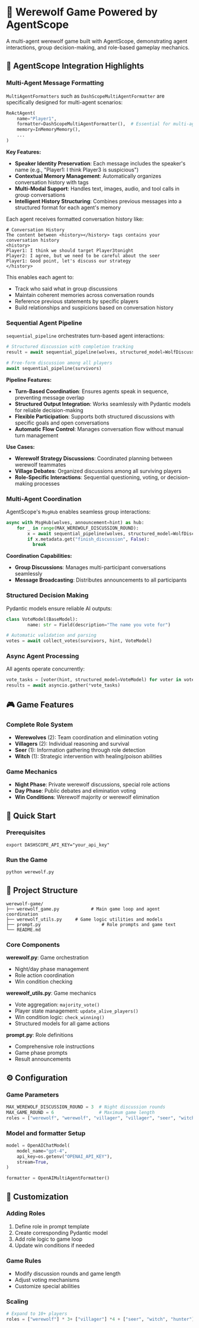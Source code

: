# 🐺 Werewolf Game Powered by AgentScope

A multi-agent werewolf game built with AgentScope, demonstrating agent interactions, group decision-making, and role-based gameplay mechanics.

## 🎯 AgentScope Integration Highlights

### **Multi-Agent Message Formatting**

`MultiAgentFormatters` such as `DashScopeMultiAgentFormatter`   are specifically designed for multi-agent scenarios:

```python
ReActAgent(
    name="Player1",
    formatter=DashScopeMultiAgentFormatter(),  # Essential for multi-agent memory
    memory=InMemoryMemory(),
    ...
)
```

**Key Features:**

- **Speaker Identity Preservation**: Each message includes the speaker's name (e.g., "Player1: I think Player3 is suspicious")
- **Contextual Memory Management**: Automatically organizes conversation history with <history> tags
- **Multi-Modal Support**: Handles text, images, audio, and tool calls in group conversations
- **Intelligent History Structuring**: Combines previous messages into a structured format for each agent's memory

Each agent receives formatted conversation history like:

```
# Conversation History
The content between <history></history> tags contains your conversation history
<history>
Player1: I think we should target Player3tonight
Player2: I agree, but we need to be careful about the seer
Player1: Good point, let's discuss our strategy
</history>
```

This enables each agent to:

- Track who said what in group discussions
- Maintain coherent memories across conversation rounds
- Reference previous statements by specific players
- Build relationships and suspicions based on conversation history

### **Sequential Agent Pipeline**

`sequential_pipeline` orchestrates turn-based agent interactions:

```python
# Structured discussion with completion tracking
result = await sequential_pipeline(wolves, structured_model=WolfDiscussionModel)

# Free-form discussion among all players
await sequential_pipeline(survivors)
```

**Pipeline Features:**

- **Turn-Based Coordination**: Ensures agents speak in sequence, preventing message overlap
- **Structured Output Integration**: Works seamlessly with Pydantic models for reliable decision-making
- **Flexible Participation**: Supports both structured discussions with specific goals and open conversations
- **Automatic Flow Control**: Manages conversation flow without manual turn management

**Use Cases:**

- **Werewolf Strategy Discussions**: Coordinated planning between werewolf teammates
- **Village Debates**: Organized discussions among all surviving players
- **Role-Specific Interactions**: Sequential questioning, voting, or decision-making processes

### **Multi-Agent Coordination**

AgentScope's `MsgHub` enables seamless group interactions:

```python
async with MsgHub(wolves, announcement=hint) as hub:
    for _ in range(MAX_WEREWOLF_DISCUSSION_ROUND):
        x = await sequential_pipeline(wolves, structured_model=WolfDiscussionModel)
        if x.metadata.get("finish_discussion", False):
          break
```

**Coordination Capabilities:**

- **Group Discussions**: Manages multi-participant conversations seamlessly
- **Message Broadcasting**: Distributes announcements to all participants

### **Structured Decision Making**

Pydantic models ensure reliable AI outputs:

```python
class VoteModel(BaseModel):
		name: str = Field(description="The name you vote for")

# Automatic validation and parsing
votes = await collect_votes(survivors, hint, VoteModel)
```

### **Async Agent Processing**

All agents operate concurrently:

```python
vote_tasks = [voter(hint, structured_model=VoteModel) for voter in voters]
results = await asyncio.gather(*vote_tasks)
```

## 🎮 Game Features

### **Complete Role System**

- **Werewolves** (2): Team coordination and elimination voting
- **Villagers** (2): Individual reasoning and survival
- **Seer** (1): Information gathering through role detection
- **Witch** (1): Strategic intervention with healing/poison abilities

### **Game Mechanics**

- **Night Phase**: Private werewolf discussions, special role actions
- **Day Phase**: Public debates and elimination voting
- **Win Conditions**: Werewolf majority or werewolf elimination

## 🚀 Quick Start

### Prerequisites

```
export DASHSCOPE_API_KEY="your_api_key"
```

### Run the Game

```
python werewolf.py
```

## 📁 Project Structure

``````
werewolf-game/
├── werewolf_game.py			# Main game loop and agent coordination
├── werewolf_utils.py     # Game logic utilities and models
├── prompt.py  						# Role prompts and game text
└── README.md
``````

### **Core Components**

**werewolf.py**: Game orchestration

- Night/day phase management
- Role action coordination
- Win condition checking

**werewolf_utils.py**: Game mechanics

- Vote aggregation: `majority_vote()`
- Player state management: `update_alive_players()`
- Win condition logic: `check_winning()`
- Structured models for all game actions

**prompt.py**: Role definitions

- Comprehensive role instructions
- Game phase prompts
- Result announcements

## ⚙️ Configuration

### Game Parameters

```python
MAX_WEREWOLF_DISCUSSION_ROUND = 3  # Night discussion rounds
MAX_GAME_ROUND = 6                 # Maximum game length
roles = ["werewolf", "werewolf", "villager", "villager", "seer", "witch"]
```

### Model and formatter Setup

```Python
model = OpenAIChatModel(
    model_name="gpt-4",
    api_key=os.getenv("OPENAI_API_KEY"),
    stream=True,
)

formatter = OpenAIMultiAgentFormatter()
```

## 🔧 Customization

### **Adding Roles**

1. Define role in prompt template
2. Create corresponding Pydantic model
3. Add role logic to game loop
4. Update win conditions if needed

### **Game Rules**

- Modify discussion rounds and game length
- Adjust voting mechanisms
- Customize special abilities

### **Scaling**

```python
# Expand to 10+ players
roles = ["werewolf"] * 3+ ["villager"] *4 + ["seer", "witch", "hunter"]
```

